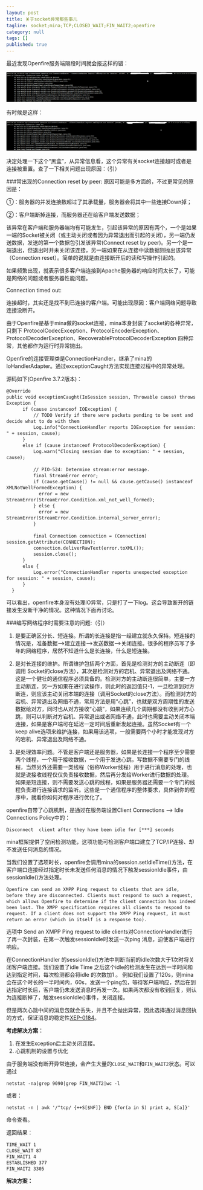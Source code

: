 ```yaml
---
layout: post
title: 关于socket异常那些事儿
tagline: socket;mina;TCP;CLOSED_WAIT;FIN_WAIT2;openfire
category: null
tags: []
published: true
---
```

最近发现Openfire服务端隔段时间就会报这样的错：

![image](/assets/post-images/2014-05-05-0309a47f-f953-4757-b58b-027552a6f390.png)

有时候是这样：

![image](/assets/post-images/2014-05-05-135c7f7c-fba6-4988-f536-bfa393f845cb.png)

决定处理一下这个“黑盒”，从异常信息看，这个异常有关socket连接超时或者是连接被重置。查了一下相关问题出现原因：（引）

###常出现的Connection reset by peer: 原因可能是多方面的，不过更常见的原因是： 

①：服务器的并发连接数超过了其承载量，服务器会将其中一些连接Down掉； 

②：客户端断掉连接，而服务器还在给客户端发送数据； 

该异常在客户端和服务器端均有可能发生，引起该异常的原因有两个，一个是如果一端的Socket被关闭（或主动关闭或者因为异常退出而引起的关闭），另一端仍发送数据，发送的第一个数据包引发该异常(Connect reset by peer)。另一个是一端退出，但退出时并未关闭该连接，另一端如果在从连接中读数据则抛出该异常（Connection reset）。简单的说就是由连接断开后的读和写操作引起的。

如果频繁出现，就表示很多客户端连接到Apache服务器的响应时间太长了，可能是网络的问题或者服务器性能问题。

Connection timed out: 

连接超时，其实还是找不到已连接的客户端。可能出现原因：客户端网络问题导致连接没断开。

由于Openfire是基于mina做的socket连接，mina本身封装了socket的各种异常，只剩下 ProtocolCodecException、ProtocolEncoderException、ProtocolDecoderException、RecoverableProtocolDecoderException 四种异常，其他都作为运行时异常抛出。

Openfire的连接管理类是ConnectionHandler，继承了mina的IoHandlerAdapter。通过exceptionCaught方法实现连接过程中的异常处理。

源码如下(Openfire 3.7.2版本)：

    @Override
    public void exceptionCaught(IoSession session, Throwable cause) throws Exception {
          if (cause instanceof IOException) {
              // TODO Verify if there were packets pending to be sent and decide what to do with them
              Log.info("ConnectionHandler reports IOException for session: " + session, cause);
          }
          else if (cause instanceof ProtocolDecoderException) {
              Log.warn("Closing session due to exception: " + session, cause);
              
              // PIO-524: Determine stream:error message.
              final StreamError error;
              if (cause.getCause() != null && cause.getCause() instanceof XMLNotWellFormedException) {
              	error = new StreamError(StreamError.Condition.xml_not_well_formed);
              } else {
              	error = new StreamError(StreamError.Condition.internal_server_error);
              }
              
              final Connection connection = (Connection) session.getAttribute(CONNECTION);
              connection.deliverRawText(error.toXML());
              session.close();
          }
          else {
              Log.error("ConnectionHandler reports unexpected exception for session: " + session, cause);
          }
      }

可以看出，openfire本身没有处理IO异常，只是打了一下log。这会导致断开的链接发生没断干净的情况。这种情况下面再讨论。

###编写网络程序时需要注意的问题:（引）

1. 是要正确区分长、短连接。所谓的长连接是指一经建立就永久保持。短连接的情况是，准备数据—>建立连接—>发送数据—>关闭连接。很多的程序员写了多年的网络程序，居然不知道什么是长连接，什么是短连接。

2. 是对长连接的维护。所谓维护包括两个方面，首先是检测对方的主动断连（即调用 Socket的close方法），其次是检测对方的宕机、异常退出及网络不通。这是一个健壮的通信程序必须具备的。检测对方的主动断连很简单，主要一方主动断连，另一方如果在进行读操作，则此时的返回值只-1，一旦检测到对方断连，则应该主动关闭本端的连接（调用Socket的close方法）。而检测对方的宕机、异常退出及网络不通，常用方法是用“心跳”，也就是双方周期性的发送数据给对方，同时也从对方接收“心跳”，如果连续几个周期都没有收到对方心跳，则可以判断对方宕机、异常退出或者网络不通，此时也需要主动关闭本端连接，如果是客户端可在延迟一定时间后重新发起连接。虽然Socket有一个keep alive选项来维护连接，如果用该选项，一般需要两个小时才能发现对方的宕机、异常退出及网络不通。

3. 是处理效率问题。不管是客户端还是服务器，如果是长连接一个程序至少需要两个线程，一个用于接收数据，一个用于发送心跳，写数据不需要专门的线程，当然另外还需要一类线程（俗称Worker线程）用于进行消息的处理，也就是说接收线程仅仅负责接收数据，然后再分发给Worker进行数据的处理。如果是短连接，则不需要发送心跳的线程，如果是服务器还需要一个专门的线程负责进行连接请求的监听。这些是一个通信程序的整体要求，具体到你的程序中，就看你如何对程序进行优化了。

openfire自带了心跳机制，是通过在服务端设置Client Connections --> Idle Connections Policy中的：

    Disconnect  client after they have been idle for [***] seconds


mina框架提供了空闲检测功能，这项功能可检测客户端口建立了TCP/IP连接、却不发送任何消息的情况。

当我们设置了选项时长，openfire会调用mina的session.setIdleTime()方法，在客户端口连接经过指定时长未发送任何消息的情况下触发sessionIdle事件，由sessionIdle()方法处理。

    Openfire can send an XMPP Ping request to clients that are idle, before they are disconnected. Clients must respond to such a request, which allows Openfire to determine if the client connection has indeed been lost. The XMPP specification requires all clients to respond to request. If a client does not support the XMPP Ping request, it must return an error (which in itself is a response too).

选项中 Send an XMPP Ping request to idle clients对ConnectionHandler进行了再一次封装，在第一次触发sessionIdle时发送一次ping 消息，迫使客户端进行响应。

在ConnectionHandler 的sessionIdle()方法中判断当前的idle次数大于1次时将关闭客户端连接。我们设置了idle Time 之后这个idle的检测发生在达到一半时间和达到指定时间，每次检测都会将idle 的次数加1 。 例如我们设置了120s，则mina会在这个时长的一半时间内，60s，发送一个ping包，等待客户端响应，然后在到达指定时长后，客户端仍未发送消息时再发一次。如果两次都没有收到回复，则认为连接断掉了，触发sessionIdle()事件，关闭连接。

但是两次心跳中间的消息包就会丢失，并且不会抛出异常，因此选择通过消息回执的方式，保证消息的稳定性[XEP-0184](http://www.xmpp.org/extensions/xep-0184.html)。

**考虑解决方案：**

1. 在发生Exception后主动关闭连接。
2. 心跳机制的设置与优化

由于服务端没有断开异常连接，会产生大量的`CLOSE_WAIT`和`FIN_WAIT2`状态。可以通过

    netstat -na|grep 9090|grep FIN_WAIT2|wc -l

或者：

    netstat -n | awk '/^tcp/ {++S[$NF]} END {for(a in S) print a, S[a]}'
    
命令查看。

返回结果：

    TIME_WAIT 1
    CLOSE_WAIT 87
    FIN_WAIT1 4
    ESTABLISHED 377
    FIN_WAIT2 3305
    
**解决方案：**




